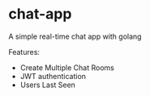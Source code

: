 # chat-app
A simple real-time chat app with golang

Features:
<ul>
  <li>  Create Multiple Chat Rooms 
  <li> JWT authentication
  <li> Users Last Seen
  
